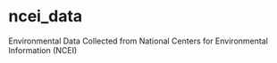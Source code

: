 # ncei_data
Environmental Data Collected from National Centers for Environmental Information (NCEI)
